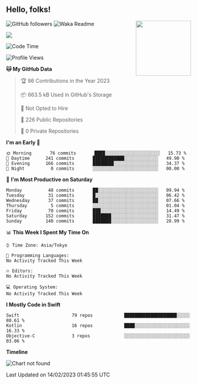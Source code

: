 ## Hello, folks! 

<p>
<img align="right" src="https://media.giphy.com/media/26ufdb3cYKwbRtYVW/giphy.gif" style="max-width:100%;" height="150px">
 
![GitHub followers](https://img.shields.io/github/followers/YamamotoDesu?label=Follow&style=social)
![Waka Readme](https://github.com/YamamotoDesu/YamamotoDesu/workflows/Waka%20Readme/badge.svg)

![](https://github-profile-summary-cards.vercel.app/api/cards/profile-details?username=YamamotoDesu&theme=vue)

<!--START_SECTION:waka-->
![Code Time](http://img.shields.io/badge/Code%20Time-207%20hrs%2025%20mins-blue)

![Profile Views](http://img.shields.io/badge/Profile%20Views-3-blue)

**🐱 My GitHub Data** 

> 🏆 86 Contributions in the Year 2023
 > 
> 📦 663.5 kB Used in GitHub's Storage 
 > 
> 🚫 Not Opted to Hire
 > 
> 📜 226 Public Repositories 
 > 
> 🔑 0 Private Repositories  
 > 
**I'm an Early 🐤** 

```text
🌞 Morning       76 commits       ████░░░░░░░░░░░░░░░░░░░░░   15.73 % 
🌆 Daytime      241 commits       ████████████░░░░░░░░░░░░░   49.90 % 
🌃 Evening      166 commits       ████████░░░░░░░░░░░░░░░░░   34.37 % 
🌙 Night          0 commits       ░░░░░░░░░░░░░░░░░░░░░░░░░   00.00 % 

```
📅 **I'm Most Productive on Saturday** 

```text
Monday          48 commits       ██░░░░░░░░░░░░░░░░░░░░░░░   09.94 % 
Tuesday         31 commits       █░░░░░░░░░░░░░░░░░░░░░░░░   06.42 % 
Wednesday       37 commits       ██░░░░░░░░░░░░░░░░░░░░░░░   07.66 % 
Thursday         5 commits       ░░░░░░░░░░░░░░░░░░░░░░░░░   01.04 % 
Friday          70 commits       ███░░░░░░░░░░░░░░░░░░░░░░   14.49 % 
Saturday       152 commits       ███████░░░░░░░░░░░░░░░░░░   31.47 % 
Sunday         140 commits       ███████░░░░░░░░░░░░░░░░░░   28.99 % 

```


📊 **This Week I Spent My Time On** 

```text
⌚︎ Time Zone: Asia/Tokyo

💬 Programming Languages: 
No Activity Tracked This Week

🔥 Editors: 
No Activity Tracked This Week

💻 Operating System: 
No Activity Tracked This Week

```

**I Mostly Code in Swift** 

```text
Swift                    79 repos            ████████████████████░░░░░   80.61 % 
Kotlin                   16 repos            ████░░░░░░░░░░░░░░░░░░░░░   16.33 % 
Objective-C              3 repos             ░░░░░░░░░░░░░░░░░░░░░░░░░   03.06 % 

```


**Timeline**

![Chart not found](https://raw.githubusercontent.com/YamamotoDesu/YamamotoDesu/main/charts/bar_graph.png) 


 Last Updated on 14/02/2023 01:45:55 UTC
<!--END_SECTION:waka-->


